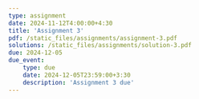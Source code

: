 ```yaml
---
type: assignment
date: 2024-11-12T4:00:00+4:30
title: 'Assignment 3'
pdf: /static_files/assignments/assignment-3.pdf
solutions: /static_files/assignments/solution-3.pdf
due: 2024-12-05
due_event: 
    type: due
    date: 2024-12-05T23:59:00+3:30
    description: 'Assignment 3 due'
---
```

